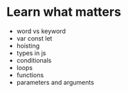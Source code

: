 # Learn what matters

<!-- Basic topics -->
- word vs keyword
- var const let
- hoisting
- types in js
- conditionals
- loops
- functions
- parameters and arguments